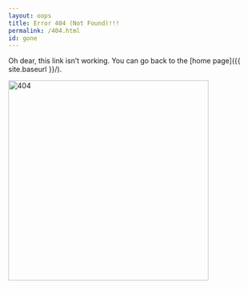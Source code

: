 ```yaml
---
layout: oops
title: Error 404 (Not Found)!!!
permalink: /404.html
id: gone
---
```


Oh dear, this link isn’t working. You can go back to the [home page]({{ site.baseurl }}/).

<img src="{{ site.baseurl }}/images/404.jpg" alt="404" style="width: 400px;"/>
